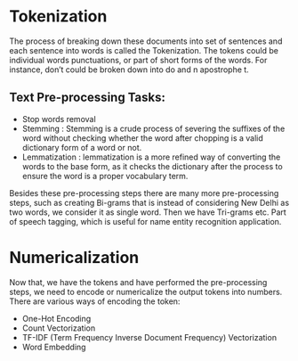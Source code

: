 # Tokenization

The process of breaking down these documents into set of sentences and each sentence into words is called the Tokenization.  The tokens could be individual words punctuations, or part of short forms of the words. For instance, don’t could be broken down into do and n apostrophe t.

## Text Pre-processing Tasks: 
- Stop words removal
- Stemming : Stemming is a crude process of severing the suffixes of the word without checking whether the word after chopping is a valid dictionary form of a word or not.
- Lemmatization : lemmatization is a more refined way of converting the words to the base form, as it checks the dictionary after the process to ensure the word is a proper vocabulary term.

Besides these pre-processing steps there are many more pre-processing steps, such as creating Bi-grams that is instead of considering New Delhi as two words, we consider it as single word. Then we have Tri-grams etc. Part of speech tagging, which is useful for name entity recognition application.

# Numericalization 

Now that, we have the tokens and have performed the pre-processing steps, we need to encode or numericalize the output tokens into numbers. There are various ways of encoding the token:

- One-Hot Encoding
- Count Vectorization
- TF-IDF (Term Frequency Inverse Document Frequency) Vectorization
- Word Embedding
